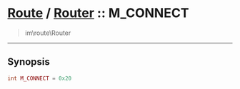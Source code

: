 # [Route](route.md) / [Router](route-Router.md) :: M_CONNECT
 > im\route\Router
____

## Synopsis
```php
int M_CONNECT = 0x20
```
